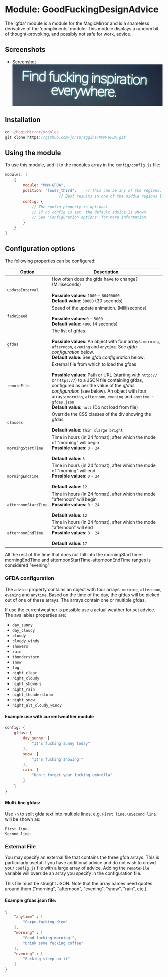 # Module: GoodFuckingDesignAdvice
The 'gfda' module is a module for the MagicMirror and is a shameless derivative of the 'compliments' module.
This module displays a random bit of thought-provoking, and possibly not safe for work, advice.

## Screenshots
- Screenshot
![GFDA Screenshot](gfdascreenshot.PNG)

## Installation
```javascript
cd ~/MagicMirror/modules
git clone https://github.com/jonspraggins/MMM-GFDA.git
```
## Using the module
To use this module, add it to the modules array in the `config/config.js` file:
````javascript
modules: [
	{
		module: "MMM-GFDA",
		position: "lower_third",	// This can be any of the regions.
						// Best results in one of the middle regions like: lower_third
		config: {
			// The config property is optional.
			// If no config is set, the default advice is shown.
			// See 'Configuration options' for more information.
		}
	}
]
````

## Configuration options

The following properties can be configured:


| Option           | Description
| ---------------- | -----------
| `updateInterval` | How often does the gfda have to change? (Milliseconds) <br><br> **Possible values:** `1000` - `86400000` <br> **Default value:** `30000` (30 seconds)
| `fadeSpeed`      | Speed of the update animation. (Milliseconds) <br><br> **Possible values:**`0` - `5000` <br> **Default value:** `4000` (4 seconds)
| `gfdas`	   | The list of gfdas. <br><br> **Possible values:** An object with four arrays: `morning`, `afternoon`, `evening` and `anytime`. See _gfda configuration_ below. <br> **Default value:** See _gfda configuration_ below.
| `remoteFile`     | External file from which to load the gfdas <br><br> **Possible values:** Path or URL (starting with `http://` or `https://`) to a JSON file containing gfdas, configured as per the value of the _gfdas configuration_ (see below). An object with four arrays: `morning`, `afternoon`, `evening` and `anytime`. - `gfdas.json` <br> **Default value:** `null` (Do not load from file)
| `classes`        | Override the CSS classes of the div showing the gfdas <br><br> **Default value:** `thin xlarge bright`
| `morningStartTime`        |  Time in hours (in 24 format), after which the mode of "morning" will begin <br> **Possible values:** `0` - `24` <br><br> **Default value:** `3`
| `morningEndTime`        |  Time in hours (in 24 format), after which the mode of "morning" will end <br> **Possible values:** `0` - `24` <br><br> **Default value:** `12`
| `afternoonStartTime`        | Time in hours (in 24 format), after which the mode "afternoon" will begin <br> **Possible values:** `0` - `24` <br><br>  **Default value:** `12`
| `afternoonEndTime`        | Time in hours (in 24 format), after which the mode "afternoon" will end <br> **Possible values:** `0` - `24` <br><br> **Default value:** `17`

All the rest of the time that does not fall into the morningStartTime-morningEndTime and afternoonStartTime-afternoonEndTime ranges is considered "evening".

### GFDA configuration

The `advice` property contains an object with four arrays: <code>morning</code>, <code>afternoon</code>, <code>evening</code> and <code>anytime</code>. Based on the time of the day, the gfdas will be picked out of one of these arrays. The arrays contain one or multiple gfdas.


If use the currentweather is possible use a actual weather for set advice. The availables properties are:
- `day_sunny`
- `day_cloudy`
- `cloudy`
- `cloudy_windy`
- `showers`
- `rain`
- `thunderstorm`
- `snow`
- `fog`
- `night_clear`
- `night_cloudy`
- `night_showers`
- `night_rain`
- `night_thunderstorm`
- `night_snow`
- `night_alt_cloudy_windy`

#### Example use with currentweather module
````javascript
config: {
	gfdas: {
		day_sunny: [
			"It's fucking sunny today"
		],
		snow: [
			"It's fucking snowing!"
		],
		rain: [
			"Don't forget your fucking umbrella"
		]
	}
}
````

#### Multi-line gfdas:
Use `\n` to split gfda text into multiple lines, e.g. `First line.\nSecond line.` will be shown as:
```
First line.
Second line.
```

### External File
You may specify an external file that contains the three gfda arrays. This is particularly useful if you have additional
advice and do not wish to crowd your `config.js` file with a large array of advice.
Adding the `remoteFile` variable will override an array you specify in the configuration file.

This file must be straight JSON. Note that the array names need quotes
around them ("morning", "afternoon", "evening", "snow", "rain", etc.).
#### Example gfdas.json file:
````json
{
    "anytime" : [
        "Carpe-fucking-diem"
    ],
    "morning" : [
        "Good fucking morning!",
        "Drink some fucking coffee"
    ],
    "evening" : [
        "Fucking sleep on it"
    ]
}
````

